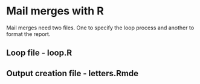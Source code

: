 # Mail merges with R

Mail merges need two files.  One to specify the loop process and another to format the report.

## Loop file - loop.R
## Output creation file - letters.Rmde 

